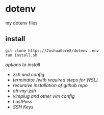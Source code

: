 # dotenv
my dotenv files

## install
```
git clone https://JoshuaGore8/dotenv .env
run install.sh
```
*options to install*
* *zsh and config*
* *terminator (with required steps for WSL)*
* *recursive installation of github repo*
* *oh-my-zsh*
* *vimplug and other vim config*
* *LastPass*
* *SSH Keys*
